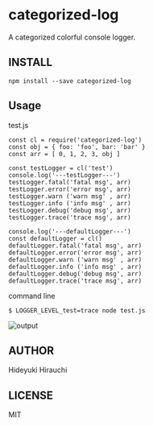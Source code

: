 # categorized-log
A categorized colorful console logger.

## INSTALL
```
npm install --save categorized-log
```

## Usage
test.js
```
const cl = require('categorized-log')
const obj = { foo: 'foo', bar: 'bar' }
const arr = [ 0, 1, 2, 3, obj ]

const testLogger = cl('test')
console.log('---testLogger---')
testLogger.fatal('fatal msg', arr)
testLogger.error('error msg', arr)
testLogger.warn ('warn msg' , arr)
testLogger.info ('info msg' , arr)
testLogger.debug('debug msg', arr)
testLogger.trace('trace msg', arr)

console.log('---defaultLogger---')
const defaultLogger = cl()
defaultLogger.fatal('fatal msg', arr)
defaultLogger.error('error msg', arr)
defaultLogger.warn ('warn msg' , arr)
defaultLogger.info ('info msg' , arr)
defaultLogger.debug('debug msg', arr)
defaultLogger.trace('trace msg', arr)
```

command line
```
$ LOGGER_LEVEL_test=trace node test.js
```

![output](https://raw.githubusercontent.com/hirauchi0713/categorized-log/readme-images/output.png)

## AUTHOR
Hideyuki Hirauchi

## LICENSE
MIT
